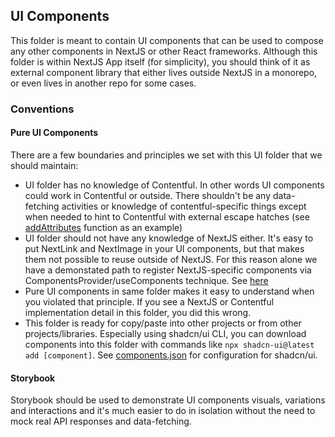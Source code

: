 ## UI Components

This folder is meant to contain UI components that can be used to compose any other components in NextJS or other React frameworks. Although this folder is within NextJS App itself (for simplicity), you should think of it as external component library that either lives outside NextJS in a monorepo, or even lives in another repo for some cases.

### Conventions

#### Pure UI Components

There are a few boundaries and principles we set with this UI folder that we should maintain:

- UI folder has no knowledge of Contentful. In other words UI components could work in Contentful or outside. There shouldn't be any data-fetching activities or knowledge of contentful-specific things except when needed to hint to Contentful with external escape hatches (see [addAttributes](./hero-banner/hero-banner.tsx) function as an example)
- UI folder should not have any knowledge of NextJS either. It's easy to put NextLink and NextImage in your UI components, but that makes them not possible to reuse outside of NextJS. For this reason alone we have a demonstated path to register NextJS-specific components via ComponentsProvider/useComponents technique. See [here](./hooks/useComponents.ts)
- Pure UI components in same folder makes it easy to understand when you violated that principle. If you see a NextJS or Contentful implementation detail in this folder, you did this wrong.
- This folder is ready for copy/paste into other projects or from other projects/libraries. Especially using shadcn/ui CLI, you can download components into this folder with commands like `npx shadcn-ui@latest add [component]`. See [components.json](../../components.json) for configuration for shadcn/ui.

#### Storybook

Storybook should be used to demonstrate UI components visuals, variations and interactions and it's much easier to do in isolation without the need to mock real API responses and data-fetching.
